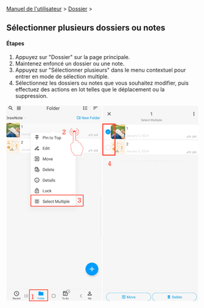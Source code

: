 [Manuel de l'utilisateur](/dragonnest/drawnote/manual/fr) > [Dossier](/dragonnest/drawnote/manual/fr/foldre) >

Sélectionner plusieurs dossiers ou notes
---

#### Étapes

1. Appuyez sur "Dossier" sur la page principale.
2. Maintenez enfoncé un dossier ou une note.
3. Appuyez sur "Sélectionner plusieurs" dans le menu contextuel pour entrer en mode de sélection multiple.
4. Sélectionnez les dossiers ou notes que vous souhaitez modifier, puis effectuez des actions en lot telles que le déplacement ou la suppression.

![Sélectionner plusieurs dossiers ou notes](imgs/select_multiple_folders_or_notes.png)